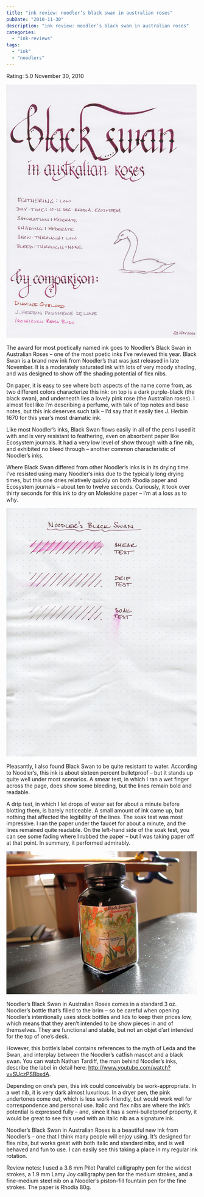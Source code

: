 ```yaml
---
title: "ink review: noodler’s black swan in australian roses"
pubDate: "2010-11-30"
description: "ink review: noodler’s black swan in australian roses"
categories:
  - "ink-reviews"
tags:
  - "ink"
  - "noodlers"
---
```


Rating: 5.0
November 30, 2010

![](black-swan.jpg)

The award for most poetically named ink goes to Noodler’s Black Swan in Australian Roses – one of the most poetic inks I’ve reviewed this year. Black Swan is a brand new ink from Noodler’s that was just released in late November. It is a moderately saturated ink with lots of very moody shading, and was designed to show off the shading potential of flex nibs.

On paper, it is easy to see where both aspects of the name come from, as two different colors characterize this ink: on top is a dark purple-black (the black swan), and underneath lies a lovely pink rose (the Australian roses). I almost feel like I’m describing a perfume, with talk of top notes and base notes, but this ink deserves such talk – I’d say that it easily ties J. Herbin 1670 for this year’s most dramatic ink.

Like most Noodler’s inks, Black Swan flows easily in all of the pens I used it with and is very resistant to feathering, even on absorbent paper like Ecosystem journals. It had a very low level of show through with a fine nib, and exhibited no bleed through – another common characteristic of Noodler’s inks.

Where Black Swan differed from other Noodler’s inks is in its drying time. I’ve resisted using many Noodler’s inks due to the typically long drying times, but this one dries relatively quickly on both Rhodia paper and Ecosystem journals – about ten to twelve seconds. Curiously, it took over thirty seconds for this ink to dry on Moleskine paper – I’m at a loss as to why.

![](black-swan-water-test.jpg)

Pleasantly, I also found Black Swan to be quite resistant to water. According to Noodler’s, this ink is about sixteen percent bulletproof – but it stands up quite well under most scenarios. A smear test, in which I ran a wet finger across the page, does show some bleeding, but the lines remain bold and readable.

A drip test, in which I let drops of water set for about a minute before blotting them, is barely noticeable. A small amount of ink came up, but nothing that affected the legibility of the lines. The soak test was most impressive. I ran the paper under the faucet for about a minute, and the lines remained quite readable. On the left-hand side of the soak test, you can see some fading where I rubbed the paper – but I was taking paper off at that point. In summary, it performed admirably.

![](black-swan-ink-bottle.jpg)

Noodler’s Black Swan in Australian Roses comes in a standard 3 oz. Noodler’s bottle that’s filled to the brim – so be careful when opening. Noodler’s intentionally uses stock bottles and lids to keep their prices low, which means that they aren’t intended to be show pieces in and of themselves. They are functional and stable, but not an objet d’art intended for the top of one’s desk.

However, this bottle’s label contains references to the myth of Leda and the Swan, and interplay between the Noodler’s catfish mascot and a black swan. You can watch Nathan Tardiff, the man behind Noodler’s inks, describe the label in detail here: <http://www.youtube.com/watch?v=SUczPSBbxdA>.

Depending on one’s pen, this ink could conceivably be work-appropriate. In a wet nib, it is very dark almost luxurious. In a dryer pen, the pink undertones come out, which is less work-friendly, but would work well for correspondence and personal use. Italic and flex nibs are where the ink’s potential is expressed fully – and, since it has a semi-bulletproof property, it would be great to see this used with an italic nib as a signature ink.

Noodler’s Black Swan in Australian Roses is a beautiful new ink from Noodler’s – one that I think many people will enjoy using. It’s designed for flex nibs, but works great with both italic and standard nibs, and is well behaved and fun to use. I can easily see this taking a place in my regular ink rotation.

Review notes: I used a 3.8 mm Pilot Parallel calligraphy pen for the widest strokes, a 1.9 mm Lamy Joy calligraphy pen for the medium strokes, and a fine-medium steel nib on a Noodler’s piston-fill fountain pen for the fine strokes. The paper is Rhodia 80g.
